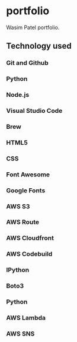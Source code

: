# portfolio
Wasim Patel portfolio.

## Technology used

### Git and Github
### Python
### Node.js
### Visual Studio Code
### Brew
### HTML5
### CSS
### Font Awesome
### Google Fonts
### AWS S3
### AWS Route
### AWS Cloudfront
### AWS Codebuild
### IPython
### Boto3
### Python
### AWS Lambda
### AWS SNS